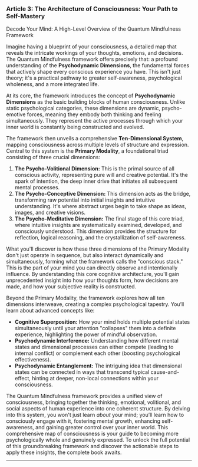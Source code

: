 ### Article 3: The Architecture of Consciousness: Your Path to Self-Mastery
Decode Your Mind: A High-Level Overview of the Quantum Mindfulness Framework



Imagine having a blueprint of your consciousness, a detailed map that reveals the intricate workings of your thoughts, emotions, and decisions. The Quantum Mindfulness framework offers precisely that: a profound understanding of the **Psychodynamic Dimensions**, the fundamental forces that actively shape every conscious experience you have. This isn't just theory; it's a practical pathway to greater self-awareness, psychological wholeness, and a more integrated life.

At its core, the framework introduces the concept of **Psychodynamic Dimensions** as the basic building blocks of human consciousness. Unlike static psychological categories, these dimensions are dynamic, psycho-emotive forces, meaning they embody both thinking and feeling simultaneously. They represent the active processes through which your inner world is constantly being constructed and evolved.

The framework then unveils a comprehensive **Ten-Dimensional System**, mapping consciousness across multiple levels of structure and expression. Central to this system is the **Primary Modality**, a foundational triad consisting of three crucial dimensions:
1.  **The Psycho-Volitional Dimension:** This is the primal source of all conscious activity, representing pure will and creative potential. It's the spark of intention, the deep inner drive that initiates all subsequent mental processes.
2.  **The Psycho-Conceptive Dimension:** This dimension acts as the bridge, transforming raw potential into initial insights and intuitive understanding. It's where abstract urges begin to take shape as ideas, images, and creative visions.
3.  **The Psycho-Meditative Dimension:** The final stage of this core triad, where intuitive insights are systematically examined, developed, and consciously understood. This dimension provides the structure for reflection, logical reasoning, and the crystallization of self-awareness.

What you'll discover is how these three dimensions of the Primary Modality don't just operate in sequence, but also interact dynamically and simultaneously, forming what the framework calls the "conscious stack." This is the part of your mind you can directly observe and intentionally influence. By understanding this core cognitive architecture, you'll gain unprecedented insight into how your thoughts form, how decisions are made, and how your subjective reality is constructed.

Beyond the Primary Modality, the framework explores how all ten dimensions interweave, creating a complex psychological tapestry. You’ll learn about advanced concepts like:
*   **Cognitive Superposition:** How your mind holds multiple potential states simultaneously until your attention "collapses" them into a definite experience, highlighting the power of mindful observation.
*   **Psychodynamic Interference:** Understanding how different mental states and dimensional processes can either compete (leading to internal conflict) or complement each other (boosting psychological effectiveness).
*   **Psychodynamic Entanglement:** The intriguing idea that dimensional states can be connected in ways that transcend typical cause-and-effect, hinting at deeper, non-local connections within your consciousness.

The Quantum Mindfulness framework provides a unified view of consciousness, bringing together the thinking, emotional, volitional, and social aspects of human experience into one coherent structure. By delving into this system, you won't just learn *about* your mind; you’ll learn how to consciously engage with it, fostering mental growth, enhancing self-awareness, and gaining greater control over your inner world. This comprehensive map of consciousness is your guide to becoming more psychologically whole and genuinely expressed. To unlock the full potential of this groundbreaking framework and discover the actionable steps to apply these insights, the complete book awaits.

---